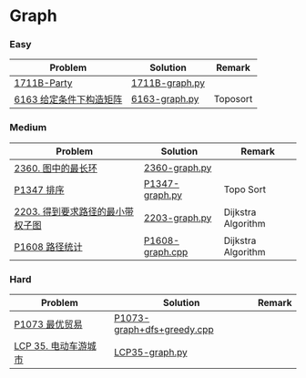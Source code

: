 # Graph

### Easy

| Problem | Solution | Remark |
| ------- | -------- | ------ |
| [1711B-Party](https://codeforces.com/problemset/problem/1711/B) | [1711B-graph.py](https://github.com/chuzhumin98/PythonForMillions/blob/main/Codeforces/1711/1711B-graph.py) |        |
| [6163 给定条件下构造矩阵](https://leetcode.cn/problems/build-a-matrix-with-conditions/) | [6163-graph.py](https://github.com/chuzhumin98/PythonForMillions/blob/main/LeetCode/6163-graph.py) | Toposort |



### Medium

| Problem                                                      | Solution                                                     | Remark |
| ------------------------------------------------------------ | ------------------------------------------------------------ | ------ |
| [2360. 图中的最长环](https://leetcode.cn/problems/longest-cycle-in-a-graph/)  | [2360-graph.py](https://github.com/chuzhumin98/PythonForMillions/blob/main/LeetCode/2360-graph.py)  |        |
| [P1347 排序](https://www.luogu.com.cn/problem/P1347) | [P1347-graph.py](https://github.com/chuzhumin98/PythonForMillions/blob/main/luogu/P1347-graph.py) | Topo Sort |
| [2203. 得到要求路径的最小带权子图](https://leetcode.cn/problems/minimum-weighted-subgraph-with-the-required-paths/) | [2203-graph.py](https://github.com/chuzhumin98/PythonForMillions/blob/main/LeetCode/2203-graph.py) | Dijkstra Algorithm |
| [P1608 路径统计](https://www.luogu.com.cn/problem/P1608) | [P1608-graph.cpp](https://github.com/chuzhumin98/PythonForMillions/blob/main/luogu/P1608-graph.cpp) | Dijkstra Algorithm |



### Hard

| Problem | Solution | Remark |
| ------- | -------- | ------ |
| [P1073 最优贸易](https://www.luogu.com.cn/problem/P1073) | [P1073-graph+dfs+greedy.cpp](https://github.com/chuzhumin98/PythonForMillions/blob/main/luogu/P1073-graph%2Bdfs%2Bgreedy.cpp) | |
| [LCP 35. 电动车游城市](https://leetcode.cn/problems/DFPeFJ/) | [LCP35-graph.py](https://github.com/chuzhumin98/PythonForMillions/blob/main/LeetCode/LCP35-graph.py) |  |